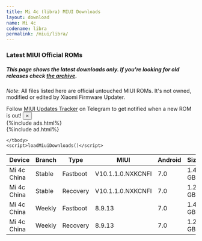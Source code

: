 ```yaml
---
title: Mi 4c (libra) MIUI Downloads
layout: download
name: Mi 4c
codename: libra
permalink: /miui/libra/
---
```

### Latest MIUI Official ROMs
##### This page shows the latest downloads only. If you're looking for old releases check [the archive](/archive/miui/libra/).
*Note*: All files listed here are official untouched MIUI ROMs. It's not owned, modified or edited by Xiaomi Firmware Updater.

<div class="alert alert-primary alert-dismissible fade show" role="alert">
    Follow <a href="https://t.me/MIUIUpdatesTracker" class="alert-link">MIUI Updates Tracker</a> on Telegram to get notified when a new ROM is out!
    <button type="button" class="close" data-dismiss="alert" aria-label="Close">
        <span aria-hidden="true">&times;</span>
    </button>
</div>
{%include ads.html%}
<div class="table-responsive-md" id="table-wrapper">
{%include ad.html%}
<table id="miui" class="display dt-responsive compact table table-striped table-hover table-sm">
    <thead class="thead-dark">
        <tr>
            <th data-ref="device">Device</th>
            <th data-ref="branch">Branch</th>
            <th data-ref="type">Type</th>
            <th data-ref="miui">MIUI</th>
            <th data-ref="android">Android</th>
            <th data-ref="size">Size</th>
            <th data-ref="size">Date</th>
            <th data-ref="link">Link</th>
        </tr>
    </thead>
    <tbody>
    <tr><td>Mi 4c China</td><td>Stable</td><td>Fastboot</td><td>V10.1.1.0.NXKCNFI</td><td>7.0</td><td>1.4 GB</td><td>2018-10-30</td><td><a href="/miui/libra/stable/V10.1.1.0.NXKCNFI/">Download</a></td></tr>
<tr><td>Mi 4c China</td><td>Stable</td><td>Recovery</td><td>V10.1.1.0.NXKCNFI</td><td>7.0</td><td>1.2 GB</td><td>2018-10-30</td><td><a href="/miui/libra/stable/V10.1.1.0.NXKCNFI/">Download</a></td></tr>
<tr><td>Mi 4c China</td><td>Weekly</td><td>Fastboot</td><td>8.9.13</td><td>7.0</td><td>1.4 GB</td><td>2018-10-14</td><td><a href="/miui/libra/weekly/8.9.13/">Download</a></td></tr>
<tr><td>Mi 4c China</td><td>Weekly</td><td>Recovery</td><td>8.9.13</td><td>7.0</td><td>1.2 GB</td><td>2018-10-14</td><td><a href="/miui/libra/weekly/8.9.13/">Download</a></td></tr>

    </tbody>
    <script>loadMiuiDownloads()</script>
</table>
</div>
